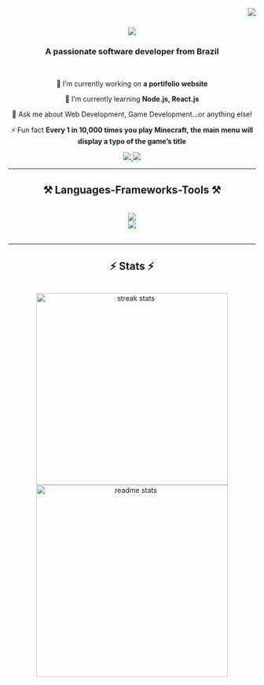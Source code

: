 <img align="right" src="https://visitor-badge.laobi.icu/badge?page_id=helloRenan.helloRenan" />

<h1 align="center">
    <img src="https://readme-typing-svg.herokuapp.com/?font=Righteous&size=35&center=true&vCenter=true&width=500&height=70&duration=4000&lines=Hello+World!+👋;+My+name+is+Renan+Palma!;" />
</h1>

<h3 align="center">A passionate software developer from Brazil </h3>

<br/>

<div align="center">
 
 🔭 I’m currently working on **a portifolio website**
 
 🌱 I’m currently learning **Node.js, React.js**

💬 Ask me about Web Development, Game Development...or anything else!

⚡ Fun fact **Every 1 in 10,000 times you play Minecraft, the main menu will display a typo of the game’s title**

 </div>
 
<div align="center"> 
  <a href="mailto:hellorenan44@gmail.com">
    <img src="https://img.shields.io/badge/Gmail-333333?style=for-the-badge&logo=gmail&logoColor=red" />
  </a>
  <a href="https://linkedin.com/in/renan-crepaldi-palma" target="_blank">
    <img src="https://img.shields.io/badge/LinkedIn-0077B5?style=for-the-badge&logo=linkedin&logoColor=white" target="_blank" />
  </a>
  <!-- <a href="https://helloRenan.github.io" target="_blank">
     <img src="https://img.shields.io/badge/Portfolio-FF5722?style=for-the-badge&logo=todoist&logoColor=white" target="_blank" />
  </a>-->
</div>

 <hr/>
 
<h2 align="center">⚒️ Languages-Frameworks-Tools ⚒️</h2>
<br/>
<div align="center">
    <img src="https://skillicons.dev/icons?i=python,javascript,jquery,nodejs,java" /><br>
    <img src="https://skillicons.dev/icons?i=bootstrap,html,css,vscode,github,git" /><br>
</div>

<br/>

<hr/>

<h2 align="center">⚡ Stats ⚡</h2>
<br>
<div align=center>
  <img width=390 src="https://github-readme-streak-stats-helloRenan.vercel.app/?user=helloRenan&count_private=true&theme=react&border_radius=10" alt="streak stats"/>
  <img width=390 src="https://github-readme-stats-helloRenan.vercel.app/api?username=helloRenan&count_private=true&show_icons=true&theme=react&rank_icon=github&border_radius=10" alt="readme stats" />
  <br/>
</div>

<br/><br/>
